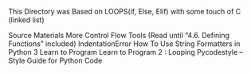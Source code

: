 This Directory was Based on
LOOPS(if, Else, Elif) with some touch of C (linked list)

Source Materials
More Control Flow Tools (Read until “4.6. Defining Functions” included)
IndentationError
How To Use String Formatters in Python 3
Learn to Program
Learn to Program 2 : Looping
Pycodestyle – Style Guide for Python Code
